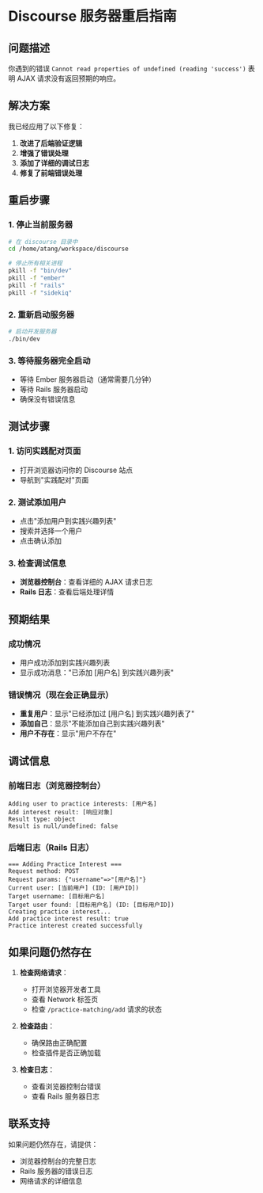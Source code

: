 # Discourse 服务器重启指南

## 问题描述
你遇到的错误 `Cannot read properties of undefined (reading 'success')` 表明 AJAX 请求没有返回预期的响应。

## 解决方案
我已经应用了以下修复：

1. **改进了后端验证逻辑**
2. **增强了错误处理**
3. **添加了详细的调试日志**
4. **修复了前端错误处理**

## 重启步骤

### 1. 停止当前服务器
```bash
# 在 discourse 目录中
cd /home/atang/workspace/discourse

# 停止所有相关进程
pkill -f "bin/dev"
pkill -f "ember"
pkill -f "rails"
pkill -f "sidekiq"
```

### 2. 重新启动服务器
```bash
# 启动开发服务器
./bin/dev
```

### 3. 等待服务器完全启动
- 等待 Ember 服务器启动（通常需要几分钟）
- 等待 Rails 服务器启动
- 确保没有错误信息

## 测试步骤

### 1. 访问实践配对页面
- 打开浏览器访问你的 Discourse 站点
- 导航到"实践配对"页面

### 2. 测试添加用户
- 点击"添加用户到实践兴趣列表"
- 搜索并选择一个用户
- 点击确认添加

### 3. 检查调试信息
- **浏览器控制台**：查看详细的 AJAX 请求日志
- **Rails 日志**：查看后端处理详情

## 预期结果

### 成功情况
- 用户成功添加到实践兴趣列表
- 显示成功消息："已添加 [用户名] 到实践兴趣列表"

### 错误情况（现在会正确显示）
- **重复用户**：显示"已经添加过 [用户名] 到实践兴趣列表了"
- **添加自己**：显示"不能添加自己到实践兴趣列表"
- **用户不存在**：显示"用户不存在"

## 调试信息

### 前端日志（浏览器控制台）
```
Adding user to practice interests: [用户名]
Add interest result: [响应对象]
Result type: object
Result is null/undefined: false
```

### 后端日志（Rails 日志）
```
=== Adding Practice Interest ===
Request method: POST
Request params: {"username"=>"[用户名]"}
Current user: [当前用户] (ID: [用户ID])
Target username: [目标用户名]
Target user found: [目标用户名] (ID: [目标用户ID])
Creating practice interest...
Add practice interest result: true
Practice interest created successfully
```

## 如果问题仍然存在

1. **检查网络请求**：
   - 打开浏览器开发者工具
   - 查看 Network 标签页
   - 检查 `/practice-matching/add` 请求的状态

2. **检查路由**：
   - 确保路由正确配置
   - 检查插件是否正确加载

3. **检查日志**：
   - 查看浏览器控制台错误
   - 查看 Rails 服务器日志

## 联系支持

如果问题仍然存在，请提供：
- 浏览器控制台的完整日志
- Rails 服务器的错误日志
- 网络请求的详细信息 